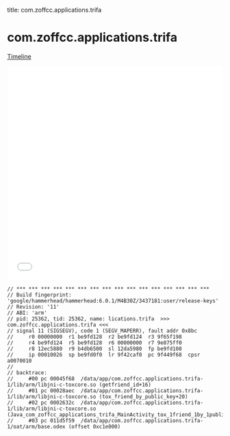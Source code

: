 title: com.zoffcc.applications.trifa

# com.zoffcc.applications.trifa

[Timeline](./vis-timeline.html)

<iframe src="./vis-timeline.html" width="100%" height="500px" style="border:none;"></iframe>

```
// *** *** *** *** *** *** *** *** *** *** *** *** *** *** *** ***
// Build fingerprint: 'google/hammerhead/hammerhead:6.0.1/M4B30Z/3437181:user/release-keys'
// Revision: '11'
// ABI: 'arm'
// pid: 25362, tid: 25362, name: lications.trifa  >>> com.zoffcc.applications.trifa <<<
// signal 11 (SIGSEGV), code 1 (SEGV_MAPERR), fault addr 0x8bc
//     r0 00000000  r1 be9fd128  r2 be9fd124  r3 9f65f198
//     r4 be9fd124  r5 be9fd128  r6 00000000  r7 9e875ff0
//     r8 12ec5880  r9 b4db6500  sl 12da5980  fp be9fd108
//     ip 00010026  sp be9fd0f0  lr 9f42caf0  pc 9f449f68  cpsr a0070010
// 
// backtrace:
//     #00 pc 00045f68  /data/app/com.zoffcc.applications.trifa-1/lib/arm/libjni-c-toxcore.so (getfriend_id+16)
//     #01 pc 00028aec  /data/app/com.zoffcc.applications.trifa-1/lib/arm/libjni-c-toxcore.so (tox_friend_by_public_key+20)
//     #02 pc 0002632c  /data/app/com.zoffcc.applications.trifa-1/lib/arm/libjni-c-toxcore.so (Java_com_zoffcc_applications_trifa_MainActivity_tox_1friend_1by_1public_1key+108)
//     #03 pc 011d5f59  /data/app/com.zoffcc.applications.trifa-1/oat/arm/base.odex (offset 0xc1e000)

```



